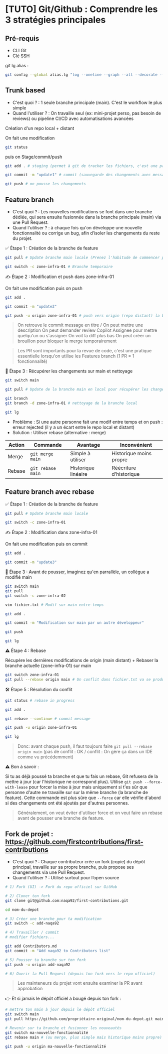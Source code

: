 # [TUTO] Git/Github : Comprendre les 3 stratégies principales

## Pré-requis

- CLI Git
- Clé SSH

git lg alias :

```bash
git config --global alias.lg "log --oneline --graph --all --decorate --color"
```

## Trunk based

- C'est quoi ? : 1 seule branche principale (main). C'est le workflow le plus simple
- Quand l'utiliser ? : On travaille seul (ex: mini-projet perso, pas besoin de reviews) ou pipeline CI/CD avec automatisations avancées

Création d'un repo local + distant

On fait une modification

```bash
git status
```

puis on Stage/commit/push

```bash {"name":"trunk-based"}
git add . # staging (permet à git de tracker les fichiers, c'est une préparation au commit)
```

```bash
git commit -m "update1" # commit (sauvegarde des changements avec message. c'est ça qui permet d'identifier l'ID, la date et l'auteur)
```

```bash
git push # on pousse les changements
```

## Feature branch

- C'est quoi ? : Les nouvelles modifications se font dans une branche dédiée, qui sera ensuite fusionnée dans la branche principale (main) via une Pull Request.
- Quand l'utiliser ? : à chaque fois qu'on développe une nouvelle fonctionnalité ou corrige un bug, afin d’isoler les changements du reste du projet.

✅ Étape 1 : Création de la branche de feature

```bash
git pull # Update branche main locale (Prenez l'habitude de commencer par un pull, ça serait dommage de commencer avec un repo local désynchro)
```

```bash
git switch -c zone-infra-01 # Branche temporaire
```

✍️ Étape 2 : Modification et push dans zone-infra-01

On fait une modification puis on push

```bash
git add .
```

```bash
git commit -m "update2"
```

```bash
git push -u origin zone-infra-01 # push vers origin (repo distant) la branche zone-infra-01 / Cliquer sur l'URL de PR
```

> On retrouve le commit message en titre / On peut mettre une description
> On peut demander review Copilot
> Assignee pour mettre quelqu'un ou s'assigner
> On voit la diff plus bas
> On peut créer un brouillon pour bloquer le merge temporairement

> Les PR sont importants pour la revue de code, c'est une pratique essentielle lorsqu'on utilise les Features branch (1 PR = 1 fonctionnalité)

🔁 Étape 3 : Récupérer les changements sur main et nettoyage

```bash
git switch main
```

```bash
git pull # Update de la branche main en local pour récupérer les changements
```

```bash
git branch
git branch -d zone-infra-01 # nettoyage de la branche local
```

```bash
git lg
```

- Problème : Si une autre personne fait une modif entre temps et on push : erreur rejected (il y a un écart entre le repo local et distant)
- Solution : Utiliser rebase (alternative : merge)

| Action | Commande          | Avantage            | Inconvénient            |
| ------ | ----------------- | ------------------- | ----------------------- |
| Merge  | `git merge main`  | Simple à utiliser   | Historique moins propre |
| Rebase | `git rebase main` | Historique linéaire | Réécriture d’historique |

## Feature branch avec rebase

✅ Étape 1 : Création de la branche de feature

```bash
git pull # Update branche main locale
```

```bash
git switch -c zone-infra-01
```

✍️ Étape 2 : Modification dans zone-infra-01

On fait une modification puis on commit

```bash
git add .
```

```bash
git commit -m "update3"
```

🔁 Étape 3 : Avant de pousser, imaginez qu'en parrallèle, un collègue a modifié main

```bash
git switch main
git pull
git switch -c zone-infra-02
```

```bash
vim fichier.txt # Modif sur main entre-temps
```

```bash
git add .
```

```bash
git commit -m "Modification sur main par un autre développeur"
```

```bash
git push
```

```bash
git lg
```

⚠️ Étape 4 : Rebase

Récupère les dernières modifications de origin (main distant) + Rebaser la branche actuelle (zone-infra-01) sur main

```bash
git switch zone-infra-01
git pull --rebase origin main # Un conflit dans fichier.txt va se produire ici.
```

🛠️ Étape 5 : Résolution du conflit

```bash
git status # rebase in progress
```

```bash
git add .
```

```bash
git rebase --continue # commit message
```

```bash
git push -u origin zone-infra-01
```

```bash
git lg
```

> Donc: avant chaque push, il faut toujours faire `git pull --rebase origin main` (pas de conflit : OK / conflit : On gère ça dans un IDE comme vu précédemment)

⚠️ Bon à savoir :

Si tu as déjà poussé ta branche et que tu fais un rebase, Git refusera de la mettre à jour (car l'historique ne correspond plus). Utilise `git push --force-with-lease` pour forcer la mise à jour mais uniquement si t'es sûr que personne d'autre ne travaille sur sur la même branche (la branche de feature). Cette commande est plus sûre que `--force` car elle vérifie d'abord si des changements ont été ajoutés par d'autres personnes.

> Généralement, on veut éviter d'utiliser force et on veut faire un rebase avant de pousser une branche de feature.

## Fork de projet : https://github.com/firstcontributions/first-contributions

- C'est quoi ? : Chaque contributeur crée un fork (copie) du dépôt principal, travaille sur sa propre branche, puis propose ses changements via une Pull Request.
- Quand l'utiliser ? : Utilisé surtout pour l’open source

```bash
# 1) Fork (UI) -> Fork du repo officiel sur GitHub

# 2) Cloner ton fork
git clone git@github.com:naqa92/first-contributions.git

cd nom-du-depot

# 3) Créer une branche pour ta modification
git switch -c add-naqa92

# 4) Travailler / commit
# modifier fichiers...

git add Contributors.md
git commit -m "Add naqa92 to Contributors list"

# 5) Pousser ta branche sur ton fork
git push -u origin add-naqa92

# 6) Ouvrir la Pull Request (depuis ton fork vers le repo officiel)
```

> Les mainteneurs du projet vont ensuite examiner la PR avant approbation

👉 Et si jamais le dépôt officiel a bougé depuis ton fork :

```bash
# mettre ton main à jour depuis le dépôt officiel
git switch main
git pull https://github.com/propriétaire-original/nom-du-depot.git main

# Revenir sur ta branche et fusionner les nouveautés
git switch ma-nouvelle-fonctionnalité
git rebase main # (ou merge, plus simple mais historique moins propre)

git push -u origin ma-nouvelle-fonctionnalité
```
